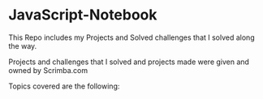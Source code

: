 # JavaScript-Notebook
This Repo includes my Projects and Solved challenges that I solved along the way.

Projects and challenges that I solved and projects made were given and owned by Scrimba.com

Topics covered are the following:
